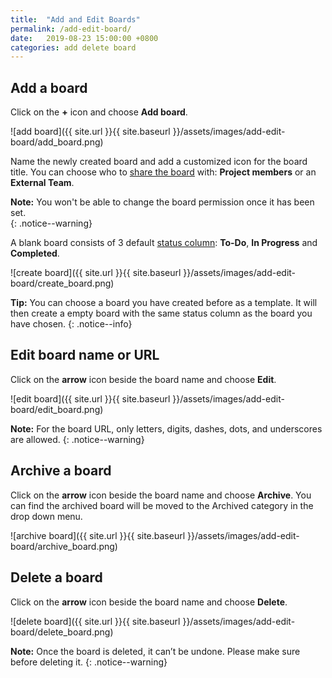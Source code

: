 ```yaml
---
title:  "Add and Edit Boards"
permalink: /add-edit-board/
date:   2019-08-23 15:00:00 +0800
categories: add delete board
---
```

## Add a board

Click on the **+** icon and choose **Add board**.

![add board]({{ site.url }}{{ site.baseurl }}/assets/images/add-edit-board/add_board.png)

Name the newly created board and add a customized icon for the board title. You can choose who to [share the board](/guide/board-permission/) with: **Project members** or an **External Team**.

**Note:** You won't be able to change the board permission once it has been set.  
{: .notice--warning}

A blank board consists of 3 default [status column](/guide/status-column/): **To-Do**, **In Progress** and **Completed**. 

![create board]({{ site.url }}{{ site.baseurl }}/assets/images/add-edit-board/create_board.png)

**Tip:** You can choose a board you have created before as a template. It will then create a empty board with the same status column as the board you have chosen. 
{: .notice--info}

## Edit board name or URL 

Click on the **arrow** icon beside the board name and choose **Edit**.

![edit board]({{ site.url }}{{ site.baseurl }}/assets/images/add-edit-board/edit_board.png)

**Note:** For the board URL, only letters, digits, dashes, dots, and underscores are allowed.
{: .notice--warning}


## Archive a board 

Click on the **arrow** icon beside the board name and choose **Archive**. You can find the archived board will be moved to the Archived category in the drop down menu.

![archive board]({{ site.url }}{{ site.baseurl }}/assets/images/add-edit-board/archive_board.png)

## Delete a board 

Click on the **arrow** icon beside the board name and choose **Delete**. 

![delete board]({{ site.url }}{{ site.baseurl }}/assets/images/add-edit-board/delete_board.png)

**Note:** Once the board is deleted, it can’t be undone. Please make sure before deleting it. 
{: .notice--warning}